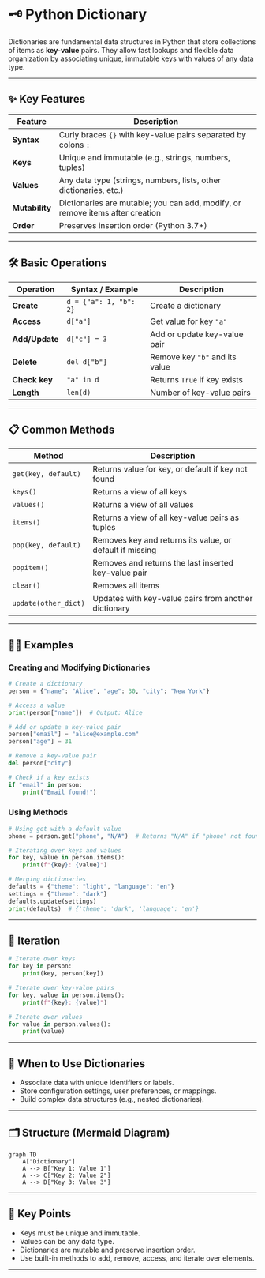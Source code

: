 # 🗝️ Python Dictionary

Dictionaries are fundamental data structures in Python that store collections of items as **key-value** pairs. They allow fast lookups and flexible data organization by associating unique, immutable keys with values of any data type.

---

## ✨ Key Features

| Feature        | Description                                                                 |
|----------------|-----------------------------------------------------------------------------|
| **Syntax**     | Curly braces `{}` with key-value pairs separated by colons `:`              |
| **Keys**       | Unique and immutable (e.g., strings, numbers, tuples)                       |
| **Values**     | Any data type (strings, numbers, lists, other dictionaries, etc.)           |
| **Mutability** | Dictionaries are mutable; you can add, modify, or remove items after creation|
| **Order**      | Preserves insertion order (Python 3.7+)                                     |

---

## 🛠️ Basic Operations

| Operation        | Syntax / Example             | Description                        |
|------------------|-----------------------------|------------------------------------|
| **Create**       | `d = {"a": 1, "b": 2}`      | Create a dictionary                |
| **Access**       | `d["a"]`                    | Get value for key `"a"`            |
| **Add/Update**   | `d["c"] = 3`                | Add or update key-value pair       |
| **Delete**       | `del d["b"]`                | Remove key `"b"` and its value     |
| **Check key**    | `"a" in d`                  | Returns `True` if key exists       |
| **Length**       | `len(d)`                    | Number of key-value pairs          |

---

## 📋 Common Methods

| Method                  | Description                                               |
|-------------------------|-----------------------------------------------------------|
| `get(key, default)`     | Returns value for key, or default if key not found        |
| `keys()`                | Returns a view of all keys                                |
| `values()`              | Returns a view of all values                              |
| `items()`               | Returns a view of all key-value pairs as tuples           |
| `pop(key, default)`     | Removes key and returns its value, or default if missing  |
| `popitem()`             | Removes and returns the last inserted key-value pair      |
| `clear()`               | Removes all items                                         |
| `update(other_dict)`    | Updates with key-value pairs from another dictionary      |

---

## 🧑‍💻 Examples

### Creating and Modifying Dictionaries

```python
# Create a dictionary
person = {"name": "Alice", "age": 30, "city": "New York"}

# Access a value
print(person["name"])  # Output: Alice

# Add or update a key-value pair
person["email"] = "alice@example.com"
person["age"] = 31

# Remove a key-value pair
del person["city"]

# Check if a key exists
if "email" in person:
    print("Email found!")
```

### Using Methods

```python
# Using get with a default value
phone = person.get("phone", "N/A")  # Returns "N/A" if "phone" not found

# Iterating over keys and values
for key, value in person.items():
    print(f"{key}: {value}")

# Merging dictionaries
defaults = {"theme": "light", "language": "en"}
settings = {"theme": "dark"}
defaults.update(settings)
print(defaults)  # {'theme': 'dark', 'language': 'en'}
```

---

## 🔄 Iteration

```python
# Iterate over keys
for key in person:
    print(key, person[key])

# Iterate over key-value pairs
for key, value in person.items():
    print(f"{key}: {value}")

# Iterate over values
for value in person.values():
    print(value)
```

---

## 🧩 When to Use Dictionaries

- Associate data with unique identifiers or labels.
- Store configuration settings, user preferences, or mappings.
- Build complex data structures (e.g., nested dictionaries).

---

## 🗂️ Structure (Mermaid Diagram)

```mermaid
graph TD
    A["Dictionary"]
    A --> B["Key 1: Value 1"]
    A --> C["Key 2: Value 2"]
    A --> D["Key 3: Value 3"]
```

---

## 📝 Key Points

- Keys must be unique and immutable.
- Values can be any data type.
- Dictionaries are mutable and preserve insertion order.
- Use built-in methods to add, remove, access, and iterate over elements.

---